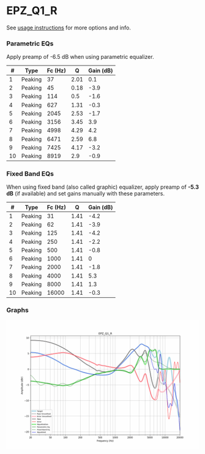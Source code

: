 # EPZ_Q1_R
See [usage instructions](https://github.com/jaakkopasanen/AutoEq#usage) for more options and info.

### Parametric EQs
Apply preamp of -6.5 dB when using parametric equalizer.

|   # | Type    |   Fc (Hz) |    Q |   Gain (dB) |
|-----|---------|-----------|------|-------------|
|   1 | Peaking |        37 | 2.01 |         0.1 |
|   2 | Peaking |        45 | 0.18 |        -3.9 |
|   3 | Peaking |       114 | 0.5  |        -1.6 |
|   4 | Peaking |       627 | 1.31 |        -0.3 |
|   5 | Peaking |      2045 | 2.53 |        -1.7 |
|   6 | Peaking |      3156 | 3.45 |         3.9 |
|   7 | Peaking |      4998 | 4.29 |         4.2 |
|   8 | Peaking |      6471 | 2.59 |         6.8 |
|   9 | Peaking |      7425 | 4.17 |        -3.2 |
|  10 | Peaking |      8919 | 2.9  |        -0.9 |

### Fixed Band EQs
When using fixed band (also called graphic) equalizer, apply preamp of **-5.3 dB** (if available) and set gains manually with these parameters.

|   # | Type    |   Fc (Hz) |    Q |   Gain (dB) |
|-----|---------|-----------|------|-------------|
|   1 | Peaking |        31 | 1.41 |        -4.2 |
|   2 | Peaking |        62 | 1.41 |        -3.9 |
|   3 | Peaking |       125 | 1.41 |        -4.2 |
|   4 | Peaking |       250 | 1.41 |        -2.2 |
|   5 | Peaking |       500 | 1.41 |        -0.8 |
|   6 | Peaking |      1000 | 1.41 |         0   |
|   7 | Peaking |      2000 | 1.41 |        -1.8 |
|   8 | Peaking |      4000 | 1.41 |         5.3 |
|   9 | Peaking |      8000 | 1.41 |         1.3 |
|  10 | Peaking |     16000 | 1.41 |        -0.3 |

### Graphs
![](./EPZ_Q1_R.png)
